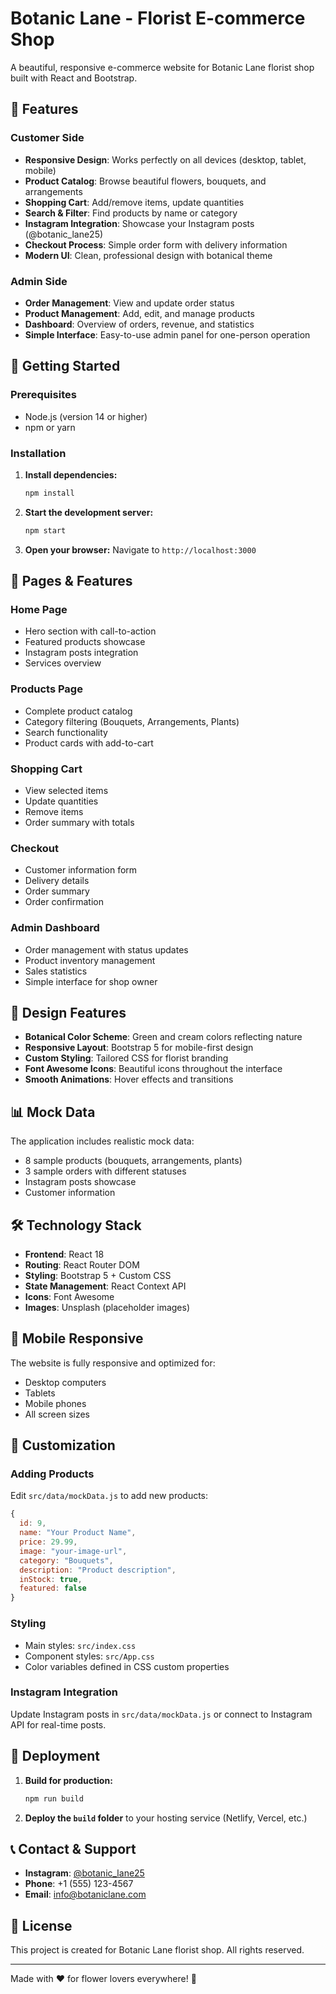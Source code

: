 # Botanic Lane - Florist E-commerce Shop

A beautiful, responsive e-commerce website for Botanic Lane florist shop built with React and Bootstrap.

## 🌸 Features

### Customer Side
- **Responsive Design**: Works perfectly on all devices (desktop, tablet, mobile)
- **Product Catalog**: Browse beautiful flowers, bouquets, and arrangements
- **Shopping Cart**: Add/remove items, update quantities
- **Search & Filter**: Find products by name or category
- **Instagram Integration**: Showcase your Instagram posts (@botanic_lane25)
- **Checkout Process**: Simple order form with delivery information
- **Modern UI**: Clean, professional design with botanical theme

### Admin Side
- **Order Management**: View and update order status
- **Product Management**: Add, edit, and manage products
- **Dashboard**: Overview of orders, revenue, and statistics
- **Simple Interface**: Easy-to-use admin panel for one-person operation

## 🚀 Getting Started

### Prerequisites
- Node.js (version 14 or higher)
- npm or yarn

### Installation

1. **Install dependencies:**
   ```bash
   npm install
   ```

2. **Start the development server:**
   ```bash
   npm start
   ```

3. **Open your browser:**
   Navigate to `http://localhost:3000`

## 📱 Pages & Features

### Home Page
- Hero section with call-to-action
- Featured products showcase
- Instagram posts integration
- Services overview

### Products Page
- Complete product catalog
- Category filtering (Bouquets, Arrangements, Plants)
- Search functionality
- Product cards with add-to-cart

### Shopping Cart
- View selected items
- Update quantities
- Remove items
- Order summary with totals

### Checkout
- Customer information form
- Delivery details
- Order summary
- Order confirmation

### Admin Dashboard
- Order management with status updates
- Product inventory management
- Sales statistics
- Simple interface for shop owner

## 🎨 Design Features

- **Botanical Color Scheme**: Green and cream colors reflecting nature
- **Responsive Layout**: Bootstrap 5 for mobile-first design
- **Custom Styling**: Tailored CSS for florist branding
- **Font Awesome Icons**: Beautiful icons throughout the interface
- **Smooth Animations**: Hover effects and transitions

## 📊 Mock Data

The application includes realistic mock data:
- 8 sample products (bouquets, arrangements, plants)
- 3 sample orders with different statuses
- Instagram posts showcase
- Customer information

## 🛠️ Technology Stack

- **Frontend**: React 18
- **Routing**: React Router DOM
- **Styling**: Bootstrap 5 + Custom CSS
- **State Management**: React Context API
- **Icons**: Font Awesome
- **Images**: Unsplash (placeholder images)

## 📱 Mobile Responsive

The website is fully responsive and optimized for:
- Desktop computers
- Tablets
- Mobile phones
- All screen sizes

## 🔧 Customization

### Adding Products
Edit `src/data/mockData.js` to add new products:
```javascript
{
  id: 9,
  name: "Your Product Name",
  price: 29.99,
  image: "your-image-url",
  category: "Bouquets",
  description: "Product description",
  inStock: true,
  featured: false
}
```

### Styling
- Main styles: `src/index.css`
- Component styles: `src/App.css`
- Color variables defined in CSS custom properties

### Instagram Integration
Update Instagram posts in `src/data/mockData.js` or connect to Instagram API for real-time posts.

## 🚀 Deployment

1. **Build for production:**
   ```bash
   npm run build
   ```

2. **Deploy the `build` folder** to your hosting service (Netlify, Vercel, etc.)

## 📞 Contact & Support

- **Instagram**: [@botanic_lane25](https://www.instagram.com/botanic_lane25)
- **Phone**: +1 (555) 123-4567
- **Email**: info@botaniclane.com

## 📄 License

This project is created for Botanic Lane florist shop. All rights reserved.

---

Made with ❤️ for flower lovers everywhere! 🌸
